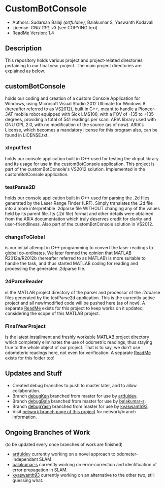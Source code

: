 # CustomBotConsole

* Authors: Sudarsan Balaji *(artfuldev)*, Balakumar S, Yaswanth Kodavali
* License: *GNU GPL v3* (see COPYING.texi)
* ReadMe Version: 1.4

## Description

This repository holds various project and project-related directories pertaining to our final year project. The main project directories are explained as below.

## customBotConsole

holds our coding and creation of a custom Console Application for Windows, using Microsoft Visual Studio 2012 Ultimate for Windows 8 (hereafter referred to as VS2012), built in C++, meant to handle a Pioneer-3AT mobile robot equipped with Sick LMS100, with a FOV of -135 to +135 degrees, providing a total of 541 readings per scan. ARIA library used with GNU GPL 2.0, with no modification of the source (as of now). ARIA's License, which becomes a mandatory license for this program also, can be found in LICENSE.txt.

### xInputTest

holds our console application built in C++ used for testing the xInput library and its usage for use in the customBotConsole application. This project is part of the customBotConsole's VS2012 solution. Implemented in the customBotConsole application.

### testParse2D

holds our console application built in C++ used for parsing the .2d files generated by the Laser Range Finder (LRF). Simply translates the .2d file into a more interpretable .2dparse file WITHOUT changing any of the values held by its parent file. Its (.2d file) format and other details were obtained from the ARIA documentation which truly deserves credit for clarity and user-friendliness. Also part of the customBotConsole solution in VS2012.

### changeToGlobal

is our initial attempt in C++ programming to convert the laser readings to global co-ordinates. We later formed the opinion that MATLAB R2012a/R2012b (hereafter referred to as MATLAB) is more suitable to handle the task, and thus started MATLAB coding for reading and processing the generated .2dparse file.

### 2dParseReader

is the MATLAB project directory of the parser and processor of the .2dparse files generated by the testParse2d application. This is the currently active project and all new/modified code will be pushed here (as of now). A separate [ReadMe](2dParseReader/ReadMe.md) exists for this project to keep works on it updated, considering the scope of this MATLAB project.

### FinalYearProject

is the latest installment and freshly workable MATLAB project directory which completely eliminates the use of odometric readings, thus staying true to the whole object of our project. That is to say, we don't use odometeric readings here, not even for verification. A separate [ReadMe](FinalYearProject/ReadMe.md) exists for this folder too! 

## Updates and Stuff

* Created debug branches to push to master later, and to allow collaboration.
* Branch [debugKen](http://www.github.com/artfuldev/customBotConsole/tree/debugKen) branched from master for use by [artfuldev](http://www.github.com/artfuldev).
* Branch [debugBala](http://www.github.com/artfuldev/customBotConsole/tree/debugBala) branched from master for use by [balakumar-s](http://www.github.com/balakumar-s).
* Branch [debugYash](http://www.github.com/artfuldev/customBotConsole/tree/debugYash) branched from master for use by [kyaswanth93](http://www.github.com/kyaswanth93).
* Visit [network branch page of this project](http://www.github.com/artfuldev/customBotConsole/network) for network/branch information.

## Ongoing Branches of Work

(to be updated every once branches of work are finished)

* [artfuldev](http://www.github.com/artfuldev) currently working on a novel approach to odometer-independant SLAM.
* [balakumar-s](http://www.github.com/balakumar-s) currently working on error-correction and identification of error propagation in SLAM.
* [kyaswanth93](http://www.github.com/kyaswanth93) currently working on an alternative to the other two, still guessing what.
